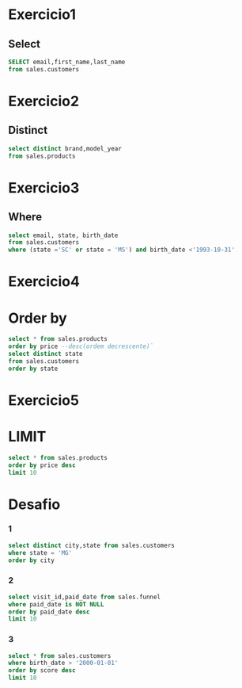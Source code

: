 # Exercicio1
## Select
```sql
SELECT email,first_name,last_name 
from sales.customers
```
# Exercicio2
## Distinct
```sql
select distinct brand,model_year
from sales.products
```

# Exercicio3
## Where
```sql
select email, state, birth_date
from sales.customers
where (state ='SC' or state = 'MS') and birth_date <'1993-10-31'
```

# Exercicio4
# Order by
```sql
select * from sales.products
order by price --desc(ordem decrescente)`
select distinct state 
from sales.customers
order by state
```

# Exercicio5
# LIMIT
```sql 
select * from sales.products
order by price desc
limit 10
```

# Desafio
### 1 
```sql
select distinct city,state from sales.customers
where state = 'MG'
order by city
```
### 2
```sql
select visit_id,paid_date from sales.funnel
where paid_date is NOT NULL
order by paid_date desc
limit 10
```
### 3
```sql
select * from sales.customers
where birth_date > '2000-01-01'
order by score desc
limit 10
```